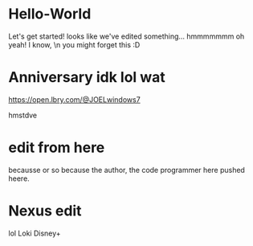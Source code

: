 # Hello-World
Let's get started!
looks like we've edited something... hmmmmmmm
oh yeah! I know,
\n you might forget this :D

# Anniversary idk lol wat
https://open.lbry.com/@JOELwindows7 

hmstdve

# edit from here
becausse or so because the author, the code programmer here pushed heere.

# Nexus edit
lol Loki Disney+
